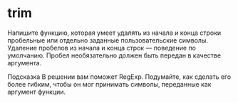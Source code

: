 # trim
Напишите функцию, которая умеет удалять из начала и конца строки пробельные или отдельно заданные пользовательские символы. Удаление пробелов из начала и конца строк — поведение по умолчанию. Пробел необязательно должен быть передан в качестве аргумента.

Подсказка
В решении вам поможет RegExp. Подумайте, как сделать его более гибким, чтобы он мог принимать символы, переданные как аргумент функции.